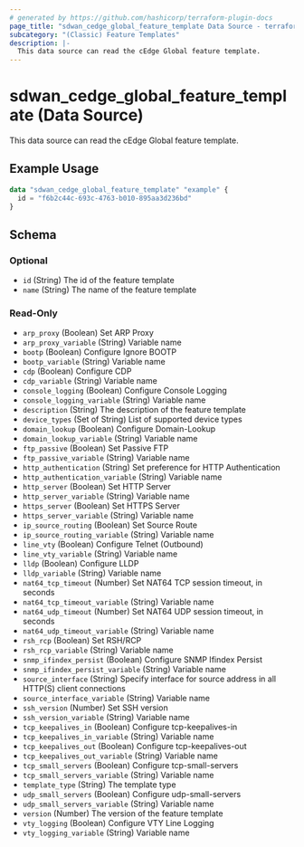 ```yaml
---
# generated by https://github.com/hashicorp/terraform-plugin-docs
page_title: "sdwan_cedge_global_feature_template Data Source - terraform-provider-sdwan"
subcategory: "(Classic) Feature Templates"
description: |-
  This data source can read the cEdge Global feature template.
---
```


# sdwan_cedge_global_feature_template (Data Source)

This data source can read the cEdge Global feature template.

## Example Usage

```terraform
data "sdwan_cedge_global_feature_template" "example" {
  id = "f6b2c44c-693c-4763-b010-895aa3d236bd"
}
```

<!-- schema generated by tfplugindocs -->
## Schema

### Optional

- `id` (String) The id of the feature template
- `name` (String) The name of the feature template

### Read-Only

- `arp_proxy` (Boolean) Set ARP Proxy
- `arp_proxy_variable` (String) Variable name
- `bootp` (Boolean) Configure Ignore BOOTP
- `bootp_variable` (String) Variable name
- `cdp` (Boolean) Configure CDP
- `cdp_variable` (String) Variable name
- `console_logging` (Boolean) Configure Console Logging
- `console_logging_variable` (String) Variable name
- `description` (String) The description of the feature template
- `device_types` (Set of String) List of supported device types
- `domain_lookup` (Boolean) Configure Domain-Lookup
- `domain_lookup_variable` (String) Variable name
- `ftp_passive` (Boolean) Set Passive FTP
- `ftp_passive_variable` (String) Variable name
- `http_authentication` (String) Set preference for HTTP Authentication
- `http_authentication_variable` (String) Variable name
- `http_server` (Boolean) Set HTTP Server
- `http_server_variable` (String) Variable name
- `https_server` (Boolean) Set HTTPS Server
- `https_server_variable` (String) Variable name
- `ip_source_routing` (Boolean) Set Source Route
- `ip_source_routing_variable` (String) Variable name
- `line_vty` (Boolean) Configure Telnet (Outbound)
- `line_vty_variable` (String) Variable name
- `lldp` (Boolean) Configure LLDP
- `lldp_variable` (String) Variable name
- `nat64_tcp_timeout` (Number) Set NAT64 TCP session timeout, in seconds
- `nat64_tcp_timeout_variable` (String) Variable name
- `nat64_udp_timeout` (Number) Set NAT64 UDP session timeout, in seconds
- `nat64_udp_timeout_variable` (String) Variable name
- `rsh_rcp` (Boolean) Set RSH/RCP
- `rsh_rcp_variable` (String) Variable name
- `snmp_ifindex_persist` (Boolean) Configure SNMP Ifindex Persist
- `snmp_ifindex_persist_variable` (String) Variable name
- `source_interface` (String) Specify interface for source address in all HTTP(S) client connections
- `source_interface_variable` (String) Variable name
- `ssh_version` (Number) Set SSH version
- `ssh_version_variable` (String) Variable name
- `tcp_keepalives_in` (Boolean) Configure tcp-keepalives-in
- `tcp_keepalives_in_variable` (String) Variable name
- `tcp_keepalives_out` (Boolean) Configure tcp-keepalives-out
- `tcp_keepalives_out_variable` (String) Variable name
- `tcp_small_servers` (Boolean) Configure tcp-small-servers
- `tcp_small_servers_variable` (String) Variable name
- `template_type` (String) The template type
- `udp_small_servers` (Boolean) Configure udp-small-servers
- `udp_small_servers_variable` (String) Variable name
- `version` (Number) The version of the feature template
- `vty_logging` (Boolean) Configure VTY Line Logging
- `vty_logging_variable` (String) Variable name
